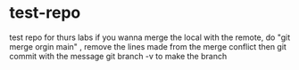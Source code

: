 # test-repo
test repo for thurs labs
if you wanna merge the local with the remote, do
"git merge orgin main" , remove the lines made from the merge conflict
then git commit with the message
 git branch -v to make the branch